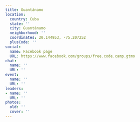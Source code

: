 ```yaml
---
title: Guantánamo
location:
  country: Cuba
  state: ''
  city: Guantánamo
  neighborhood: ''
  coordinates: 20.144953, -75.207252
  plusCode: ''
social:
  name: Facebook page
  URL: https://www.facebook.com/groups/free.code.camp.gtmo
chat:
  name: ''
  URL: ''
event:
  name: ''
  URL: ''
leaders:
- name: ''
  URL: ''
photos:
  old: ''
  cover: ''
---
```

